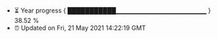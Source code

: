 - ⏳ Year progress { ███████████▁▁▁▁▁▁▁▁▁▁▁▁▁▁▁▁▁▁▁ } 38.52 %
- ⏰ Updated on Fri, 21 May 2021 14:22:19 GMT

